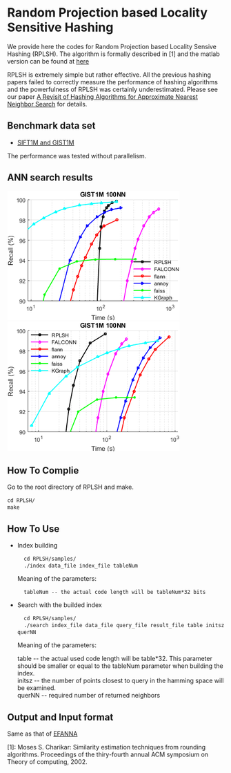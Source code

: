 Random Projection based Locality Sensitive Hashing 
============
We provide here the codes for Random Projection based Locality Sensive Hashing (RPLSH). The algorithm is formally described in [1] and the matlab version can be found at [here](https://github.com/ZJULearning/MatlabFunc/tree/master/ANNS/Hashing)


RPLSH is extremely simple but rather effective. All the previous hashing papers failed to correctly measure the performance of hashing algorithms and the powerfulness of RPLSH was certainly underestimated.
Please see our paper [A Revisit of Hashing Algorithms for Approximate Nearest Neighbor Search](http://arxiv.org/abs/1612.07545) for details.

Benchmark data set
-------
* [SIFT1M and GIST1M](http://corpus-texmex.irisa.fr/)

The performance was tested without parallelism.   

ANN search results
------

![SIFT100nn](figures/SIFT.png)     
![GIST100nn](figures/GIST.png)    



How To Complie    
-------
Go to the root directory of RPLSH and make.    

	cd RPLSH/
	make

How To Use    
------

* Index building

		cd RPLSH/samples/
		./index data_file index_file tableNum

  Meaning of the parameters:   

        tableNum -- the actual code length will be tableNum*32 bits

* Search with the builded index

		cd RPLSH/samples/
        ./search index_file data_file query_file result_file table initsz querNN

  Meaning of the parameters:   

	table  -- the actual used code length will be table*32. This parameter should be smaller or equal to the tableNum parameter when building the index.   
	initsz -- the number of points closest to query in the hamming space will be examined.    
	querNN -- required number of returned neighbors   


Output and Input format
------
Same as that of [EFANNA](https://github.com/fc731097343/efanna)


[1]: Moses S. Charikar: Similarity estimation techniques from rounding algorithms. Proceedings of the thiry-fourth annual ACM symposium on Theory of computing, 2002.

